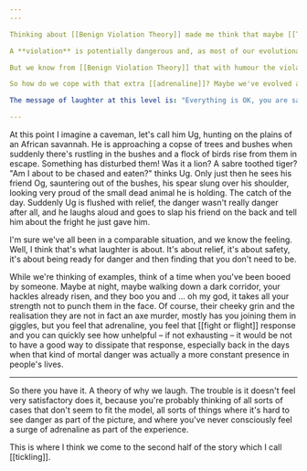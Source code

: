 ```yaml
---
---

Thinking about [[Benign Violation Theory]] made me think that maybe [[Types of Laughter|genuine laughter]] is a response to perceived danger. 

A **violation** is potentially dangerous and, as most of our evolutionary inheritance is about survival, it seems that a response to danger is a good starting point. But what is our response to danger? Well it is controlled by a very deep part of the brain called the [[amygdala]] and we know our response colloquially as [[fight or flight]]. It's that tense, ready feeling that we get which is created in our bodies by a release of [[adrenaline]].

But we know from [[Benign Violation Theory]] that with humour the violation turns out to be **benign** (not dangerous) so as a human being we are maybe left with a load of adrenaline flowing around our system without there being anything to [[fight or flight|fight or run in flight from]]. 

So how do we cope with that extra [[adrenaline]]? Maybe we've evolved a way to deal with it. A physical reaction that disperses it through physical movement, different breathing patterns, and the release of chemicals. We find it pleasurable because it is moving us from a tense, ready-for-action, type of situation, towards a more relaxed, comfortable situation. 

The message of laughter at this level is: "Everything is OK, you are safe, now relax."

---
```


At this point I imagine a caveman, let's call him Ug, hunting on the plains of an African savannah. He is approaching a copse of trees and bushes when suddenly there's rustling in the bushes and a flock of birds rise from them in escape. Something has disturbed them! Was it a lion? A sabre toothed tiger? "Am I about to be chased and eaten?" thinks Ug. Only just then he sees his friend Og, sauntering out of the bushes, his spear slung over his shoulder, looking very proud of the small dead animal he is holding. The catch of the day. Suddenly Ug is flushed with relief, the danger wasn't really danger after all, and he laughs aloud and goes to slap his friend on the back and tell him about the fright he just gave him.

I'm sure we've all been in a comparable situation, and we know the feeling. Well, I think that's what laughter is about. It's about relief, it's about safety, it's about being ready for danger and then finding that you don't need to be.

While we're thinking of examples, think of a time when you've been booed by someone. Maybe at night, maybe walking down a dark corridor, your hackles already risen, and they boo you and ... oh my god, it takes all your strength not to punch them in the face. Of course, their cheeky grin and the realisation they are not in fact an axe murder, mostly has you joining them in giggles, but you feel that adrenaline, you feel that [[fight or flight]] response and you can quickly see how unhelpful – if not exhausting – it would be not to have a good way to dissipate that response, especially back in the days when that kind of mortal danger was actually a more constant presence in people's lives. 

---

So there you have it. A theory of why we laugh. The trouble is it doesn't feel very satisfactory does it, because you're probably thinking of all sorts of cases that don't seem to fit the model, all sorts of things where it's hard to see danger as part of the picture, and  where you've never consciously feel a surge of adrenaline as part of the experience. 

This is where I think we come to the second half of the story which I call [[tickling]].
